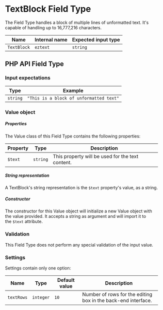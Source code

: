 # TextBlock Field Type

The Field Type handles a block of multiple lines of unformatted text. It's capable of handling up to 16,777,216 characters.

| Name        | Internal name | Expected input type |
|-------------|---------------|---------------------|
| `TextBlock` | `eztext`      | `string`            |

## PHP API Field Type

### Input expectations

|Type|Example|
|----|-------|
|`string`|`"This is a block of unformatted text"`|

### Value object

##### Properties

The Value class of this Field Type contains the following properties:

|Property|Type|Description|
|--------|----|-----------|
|`$text`|`string`|This property will be used for the text content.|

##### String representation

A TextBlock's string representation is the `$text` property's value, as a string.

##### Constructor

The constructor for this Value object will initialize a new Value object with the value provided. It accepts a string as argument and will import it to the `$text` attribute.

### Validation

This Field Type does not perform any special validation of the input value.

### Settings

Settings contain only one option:

| Name       | Type      | Default value | Description|
|------------|-----------|---------------|------------|
| `textRows` | `integer` | `10`          | Number of rows for the editing box in the back-end interface. |
